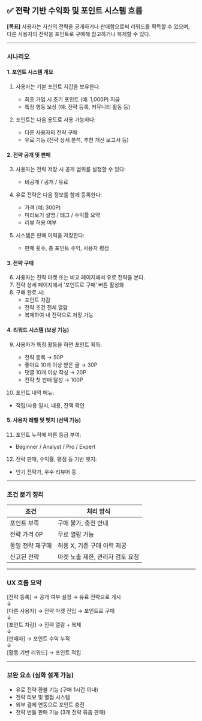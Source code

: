 <!-- back/docs/전략 수익화 포인트 시나리오.md -->
## ✅ 전략 기반 수익화 및 포인트 시스템 흐름

**[목표]** 사용자는 자신의 전략을 공개하거나 판매함으로써 리워드를 획득할 수 있으며, 다른 사용자의 전략을 포인트로 구매해 참고하거나 복제할 수 있다.

---

### 시나리오

#### 1. 포인트 시스템 개요

1. 사용자는 기본 포인트 지갑을 보유한다.
   - 최초 가입 시 초기 포인트 (예: 1,000P) 지급
   - 특정 행동 보상 (예: 전략 등록, 커뮤니티 활동 등)

2. 포인트는 다음 용도로 사용 가능하다:
   - 다른 사용자의 전략 구매
   - 유료 기능 (전략 상세 분석, 추천 개선 보고서 등)

#### 2. 전략 공개 및 판매

3. 사용자는 전략 저장 시 공개 범위를 설정할 수 있다:
   - 비공개 / 공개 / 유료
4. 유료 전략은 다음 정보를 함께 등록한다:
   - 가격 (예: 300P)
   - 미리보기 설명 / 태그 / 수익률 요약
   - 리뷰 허용 여부

5. 시스템은 판매 이력을 저장한다:
   - 판매 횟수, 총 포인트 수익, 사용자 평점

#### 3. 전략 구매

6. 사용자는 전략 마켓 또는 비교 페이지에서 유료 전략을 본다.
7. 전략 상세 페이지에서 ‘포인트로 구매’ 버튼 활성화
8. 구매 완료 시:
   - 포인트 차감
   - 전략 조건 전체 열람
   - 복제하여 내 전략으로 저장 가능

#### 4. 리워드 시스템 (보상 기능)

9. 사용자가 특정 활동을 하면 포인트 획득:
   - 전략 등록 → 50P
   - 좋아요 10개 이상 받은 글 → 30P
   - 댓글 10개 이상 작성 → 20P
   - 전략 첫 판매 달성 → 100P

10. 포인트 내역 메뉴:
   - 적립/사용 일시, 내용, 잔액 확인

#### 5. 사용자 레벨 및 뱃지 (선택 기능)

11. 포인트 누적에 따른 등급 부여:
   - Beginner / Analyst / Pro / Expert
12. 전략 판매, 수익률, 평점 등 기반 뱃지:
   - 인기 전략가, 우수 리뷰어 등

---

### 조건 분기 정리

| 조건 | 처리 방식 |
|------|------------|
| 포인트 부족 | 구매 불가, 충전 안내 |
| 전략 가격 0P | 무료 열람 가능 |
| 동일 전략 재구매 | 허용 X, 기존 구매 이력 제공 |
| 신고된 전략 | 마켓 노출 제한, 관리자 검토 요청 |

---

### UX 흐름 요약

\[전략 등록\] → 공개 여부 설정 → 유료 전략으로 게시  
    ↓  
\[다른 사용자\] → 전략 마켓 진입 → 포인트로 구매  
    ↓  
\[포인트 차감\] → 전략 열람 + 복제  
    ↓  
\[판매자\] → 포인트 수익 누적  
    ↓  
\[활동 기반 리워드\] → 포인트 적립

---

### 보완 요소 (심화 설계 가능)

- 유료 전략 환불 기능 (구매 1시간 이내)
- 전략 리뷰 및 별점 시스템
- 외부 결제 연동으로 포인트 충전
- 전략 번들 판매 기능 (3개 전략 묶음 판매)
